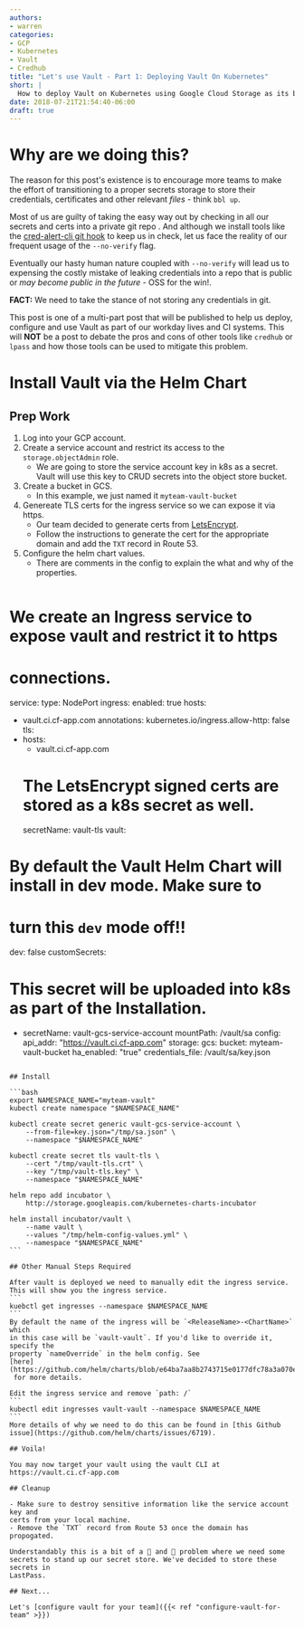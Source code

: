 ```yaml
---
authors:
- warren
categories:
- GCP
- Kubernetes
- Vault
- Credhub
title: "Let's use Vault - Part 1: Deploying Vault On Kubernetes"
short: |
  How to deploy Vault on Kubernetes using Google Cloud Storage as its backend
date: 2018-07-21T21:54:40-06:00
draft: true
---
```


# Why are we doing this?

The reason for this post's existence is to encourage more teams to make the
effort of transitioning to a proper secrets storage to store their credentials,
certificates and other relevant *files* - think `bbl up`.

Most of us are guilty of taking the easy way out by checking in all our
secrets and certs into a private git repo .  And although we install tools
like the [cred-alert-cli git
hook](https://github.com/pivotal-cf/git-hooks-core/blob/70f9b7dcd4b7ea0617a57d66f23c5716e2028f8e/README.md#installing-cred-alert-cli)
to keep us in check, let us face the reality of our frequent usage of the
`--no-verify` flag.

Eventually our hasty human nature coupled with `--no-verify` will lead us
to expensing the costly mistake of leaking credentials into a repo that is
public or *may become public in the future* - OSS for the win!.

**FACT:** We need to take the stance of not storing any credentials in git.

This post is one of a multi-part post that will be published to help us
deploy, configure and use Vault as part of our workday lives and CI systems.
This will **NOT** be a post to debate the pros and cons of other tools like
`credhub` or `lpass` and how those tools can be used to mitigate this problem.

# Install Vault via the Helm Chart
## Prep Work
1. Log into your GCP account.
1. Create a service account and restrict its access to the
   `storage.objectAdmin` role.
   - We are going to store the service account key
   in k8s as a secret. Vault will use this key to CRUD secrets into the object
store bucket.
1. Create a bucket in GCS.
   - In this example, we just named it `myteam-vault-bucket`
1. Genereate TLS certs for the ingress service so we can expose it via https.
   - Our team decided to generate certs from [LetsEncrypt](https://www.sslforfree.com/).
   - Follow the instructions to generate the cert for the appropriate domain
     and add the `TXT` record in Route 53.
1. Configure the helm chart values.
   - There are comments in the config to explain the what and why of the properties.

> ~~~yaml
# We create an Ingress service to expose vault and restrict it to https
# connections.
service:
  type: NodePort
ingress:
  enabled: true
  hosts:
  - vault.ci.cf-app.com
  annotations:
    kubernetes.io/ingress.allow-http: false
  tls:
  - hosts:
    - vault.ci.cf-app.com
    # The LetsEncrypt signed certs are stored as a k8s secret as well.
    secretName: vault-tls
vault:
  # By default the Vault Helm Chart will install in dev mode. Make sure to
  # turn this `dev` mode off!!
  dev: false
  customSecrets:
  # This secret will be uploaded into k8s as part of the Installation.
  - secretName: vault-gcs-service-account
    mountPath: /vault/sa
  config:
    api_addr: "https://vault.ci.cf-app.com"
    storage:
      gcs:
        bucket: myteam-vault-bucket
        ha_enabled: \"true\"
        credentials_file: /vault/sa/key.json
~~~

## Install

```bash
export NAMESPACE_NAME="myteam-vault"
kubectl create namespace "$NAMESPACE_NAME"

kubectl create secret generic vault-gcs-service-account \
    --from-file=key.json="/tmp/sa.json" \
    --namespace "$NAMESPACE_NAME"

kubectl create secret tls vault-tls \
    --cert "/tmp/vault-tls.crt" \
    --key "/tmp/vault-tls.key" \
    --namespace "$NAMESPACE_NAME"

helm repo add incubator \
    http://storage.googleapis.com/kubernetes-charts-incubator

helm install incubator/vault \
    --name vault \
    --values "/tmp/helm-config-values.yml" \
    --namespace "$NAMESPACE_NAME"
```

## Other Manual Steps Required

After vault is deployed we need to manually edit the ingress service.
This will show you the ingress service.
```
kuebctl get ingresses --namespace $NAMESPACE_NAME
```
By default the name of the ingress will be `<ReleaseName>-<ChartName>` which
in this case will be `vault-vault`. If you'd like to override it, specify the
property `nameOverride` in the helm config. See
[here](https://github.com/helm/charts/blob/e64ba7aa8b2743715e0177dfc78a3a070e3a2b2d/incubator/vault/templates/_helpers.tpl#L13)
 for more details.

Edit the ingress service and remove `path: /`
```
kubectl edit ingresses vault-vault --namespace $NAMESPACE_NAME
```
More details of why we need to do this can be found in [this Github
issue](https://github.com/helm/charts/issues/6719).

## Voila!

You may now target your vault using the vault CLI at
https://vault.ci.cf-app.com

## Cleanup

- Make sure to destroy sensitive information like the service account key and
certs from your local machine.
- Remove the `TXT` record from Route 53 once the domain has propogated.

Understandably this is a bit of a 🐔 and 🥚 problem where we need some
secrets to stand up our secret store. We've decided to store these secrets in
LastPass.

## Next...

Let's [configure vault for your team]({{< ref "configure-vault-for-team" >}})

